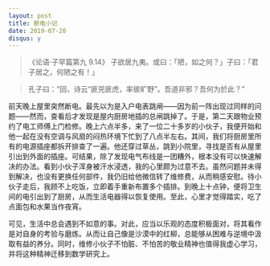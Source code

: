```yaml
---
layout: post
title: 断电小记
date: 2019-07-20
disqus: y
---
```


> 《论语·子罕篇第九 9.14》 子欲居九夷。或曰：「陋，如之何？」子曰：「君子居之，何陋之有！」

> 孔子曰：“回，诗云“匪兕匪虎，率彼旷野”。吾道非邪？吾何为於此？”

前天晚上屋里突然断电。最先以为是入户电表跳闸——因为前一阵出现过同样的问题——然而，查看后才发现是屋内厨房地插的总闸跳掉了。于是，第二天跟物业预约了电工师傅上门检修。晚上六点半多，来了一位二十多岁的小伙子，我便开始和他一起在没有空调与风扇的闷热环境下忙到了八点半左右。其间，我们将厨房里所有的电源插座都拆开排查了一遍。他还穿过草丛，跳到小院里，寻找是否有从屋里引出到外面的插座。可结果，除了发现电气布线是一团糟外，根本没有可以快速解决的办法。看到小伙子浑身被汗水浸透，我的心里颇为过意不去。虽然问题并未得到解决，也没有更换任何部件，我仍旧给他微信转了维修费，从而稍感安慰。待小伙子走后，我顾不上吃饭，立即着手重新布置多个插排。到晚上十点钟，便将卫生间的电引出到了厨房，从而生活电器得以恢复使用。至此，心里才觉得踏实，吃了点面包和水果当作夜宵。

可见，生活中总会遇到不如意的事。对此，应当以乐观的态度积极面对，将其看作是对自身的考验与磨炼。从而让自己像是沙漠中的红柳，总能够从困难与逆境中汲取有益的养分。同时，维修小伙子不怕脏、不怕苦的敬业精神也值得我虚心学习，并将这种精神迁移到数学研究上。
